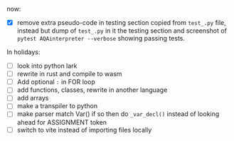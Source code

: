 now:
- [X] remove extra pseudo-code in testing section copied from `test_.py` file, instead but dump of `test_.py` in it the testing section and screenshot of `pytest AQAinterpreter --verbose` showing passing tests.

In holidays:
- [ ] look into python lark
- [ ] rewrite in rust and compile to wasm
- [ ] Add optional `:` in FOR loop
- [ ] add functions, classes, rewrite in another language
- [ ] add arrays
- [ ] make a transpiler to python
- [ ] make parser match Var() if so then do `_var_decl()` instead of looking ahead for ASSIGNMENT token
- [ ] switch to vite instead of importing files locally

